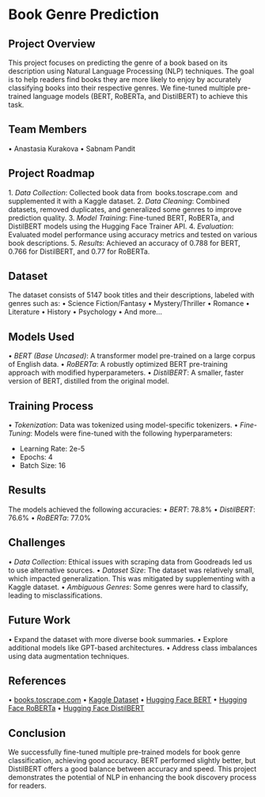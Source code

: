 # Book Genre Prediction

## Project Overview
This project focuses on predicting the genre of a book based on its description using Natural Language Processing (NLP) techniques. The goal is to help readers find books they are more likely to enjoy by accurately classifying books into their respective genres. We fine-tuned multiple pre-trained language models (BERT, RoBERTa, and DistilBERT) to achieve this task.

## Team Members
•⁠  ⁠Anastasia Kurakova
•⁠  ⁠Sabnam Pandit

## Project Roadmap
1.⁠ ⁠*Data Collection*: Collected book data from ⁠ books.toscrape.com ⁠ and supplemented it with a Kaggle dataset.
2.⁠ ⁠*Data Cleaning*: Combined datasets, removed duplicates, and generalized some genres to improve prediction quality.
3.⁠ ⁠*Model Training*: Fine-tuned BERT, RoBERTa, and DistilBERT models using the Hugging Face Trainer API.
4.⁠ ⁠*Evaluation*: Evaluated model performance using accuracy metrics and tested on various book descriptions.
5.⁠ ⁠*Results*: Achieved an accuracy of 0.788 for BERT, 0.766 for DistilBERT, and 0.77 for RoBERTa.

## Dataset
The dataset consists of 5147 book titles and their descriptions, labeled with genres such as:
•⁠  ⁠Science Fiction/Fantasy
•⁠  ⁠Mystery/Thriller
•⁠  ⁠Romance
•⁠  ⁠Literature
•⁠  ⁠History
•⁠  ⁠Psychology
•⁠  ⁠And more...

## Models Used
•⁠  ⁠*BERT (Base Uncased)*: A transformer model pre-trained on a large corpus of English data.
•⁠  ⁠*RoBERTa*: A robustly optimized BERT pre-training approach with modified hyperparameters.
•⁠  ⁠*DistilBERT*: A smaller, faster version of BERT, distilled from the original model.

## Training Process
•⁠  ⁠*Tokenization*: Data was tokenized using model-specific tokenizers.
•⁠  ⁠*Fine-Tuning*: Models were fine-tuned with the following hyperparameters:
  - Learning Rate: 2e-5
  - Epochs: 4
  - Batch Size: 16

## Results
The models achieved the following accuracies:
•⁠  ⁠*BERT*: 78.8%
•⁠  ⁠*DistilBERT*: 76.6%
•⁠  ⁠*RoBERTa*: 77.0%

## Challenges
•⁠  ⁠*Data Collection*: Ethical issues with scraping data from Goodreads led us to use alternative sources.
•⁠  ⁠*Dataset Size*: The dataset was relatively small, which impacted generalization. This was mitigated by supplementing with a Kaggle dataset.
•⁠  ⁠*Ambiguous Genres*: Some genres were hard to classify, leading to misclassifications.

## Future Work
•⁠  ⁠Expand the dataset with more diverse book summaries.
•⁠  ⁠Explore additional models like GPT-based architectures.
•⁠  ⁠Address class imbalances using data augmentation techniques.


## References
•⁠  ⁠[books.toscrape.com](https://books.toscrape.com/index.html)
•⁠  ⁠[Kaggle Dataset](https://www.kaggle.com/datasets/athu1105/book-genre-prediction/data?select-data.csv)
•⁠  ⁠[Hugging Face BERT](https://huggingface.co/google-bert/bert-base-uncased#model-description)
•⁠  ⁠[Hugging Face RoBERTa](https://huggingface.co/docs/transformers/en/model_doc/roberta)
•⁠  ⁠[Hugging Face DistilBERT](https://huggingface.co/distilbert/distilbert-base-uncased)

## Conclusion
We successfully fine-tuned multiple pre-trained models for book genre classification, achieving good accuracy. BERT performed slightly better, but DistilBERT offers a good balance between accuracy and speed. This project demonstrates the potential of NLP in enhancing the book discovery process for readers.
